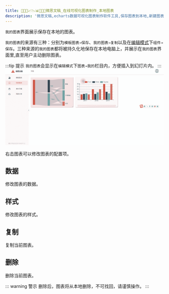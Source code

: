 ```yaml
---
title: 🥉🥇🥈📈📉📊🧡💛💚微思文稿_在线可视化图表制作_本地图表
description: '微思文稿,echarts数据可视化图表制作软件工具,保存图表到本地,新建图表,替换数据,修改配置,样式丰富.'
---
```


`我的图表`界面展示保存在本地的图表。

`我的图表`的来源有三种：分别为`模板图表→保存`、`我的图表→复制`以及在[编辑模式](./atom.md#保存)下`组件→保存`。三种来源的`我的图表`都将被持久化地保存在本地电脑上，并展示在`我的图表`界面里,直至用户主动删除图表。

:::tip 提示
`我的图表`会显示在`编辑模式`下`图表→我的`栏目内，方便插入到幻灯片内。
:::
![我的图表](./image/vslide-myslide.gif)

右击图表可以修改图表的配置项。

## 数据
修改图表的数据。

## 样式
修改图表的样式。

## 复制
复制当前图表。

## 删除
删除当前图表。

::: warning 警示
删除后，图表将从本地删除，不可找回，请谨慎操作。
:::